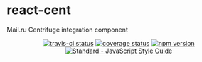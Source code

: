 # react-cent
Mail.ru Centrifuge integration component

<p align="center">
  <a href="https://travis-ci.org/fortis/react-cent"><img src="https://travis-ci.org/fortis/react-cent.svg?branch=master" alt="travis-ci status"></a>
  <a href="https://coveralls.io/github/fortis/react-cent"><img src="https://coveralls.io/repos/github/fortis/react-cent/badge.svg" alt="coverage status"></a>
  <a href="https://www.npmjs.com/package/react-cent"><img src="https://img.shields.io/npm/v/react-cent.svg" alt="npm version"></a>
  <a href="https://standardjs.com"><img src="https://img.shields.io/badge/code_style-standard-brightgreen.svg" alt="Standard - JavaScript Style Guide"></a>
</p>
